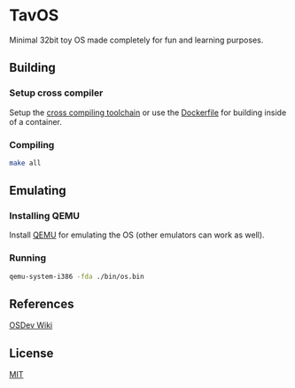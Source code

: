 # TavOS

Minimal 32bit toy OS made completely for fun and learning purposes.

## Building

### Setup cross compiler

Setup the [cross compiling toolchain](https://wiki.osdev.org/GCC_Cross-Compiler) or use the [Dockerfile](.devcontainer/Dockerfile) for building inside of a container.

### Compiling

```bash
make all
```

## Emulating

### Installing QEMU

Install [QEMU](https://www.qemu.org/) for emulating the OS (other emulators can work as well).

### Running

```bash
qemu-system-i386 -fda ./bin/os.bin
```

## References

[OSDev Wiki](https://wiki.osdev.org/)

## License

[MIT](https://choosealicense.com/licenses/mit/)
